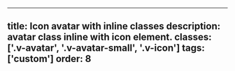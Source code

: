 <!--
 *              © 2025 Visa
 *
 * Licensed under the Apache License, Version 2.0 (the "License");
 * you may not use this file except in compliance with the License.
 * You may obtain a copy of the License at
 *
 *         http://www.apache.org/licenses/LICENSE-2.0
 *
 * Unless required by applicable law or agreed to in writing, software
 * distributed under the License is distributed on an "AS IS" BASIS,
 * WITHOUT WARRANTIES OR CONDITIONS OF ANY KIND, either express or implied.
 * See the License for the specific language governing permissions and
 * limitations under the License.
 *
 -->
---
title: Icon avatar with inline classes
description: avatar class inline with icon element. 
classes: ['.v-avatar', '.v-avatar-small', '.v-icon']
tags: ['custom']
order: 8
---

<svg aria-hidden="true" class="v-avatar v-avatar-small v-icon v-icon-visa v-icon-low" focusable="false" viewbox="0 0 24 24">
  <use href="#visa-account-low">
  </use>
</svg>
